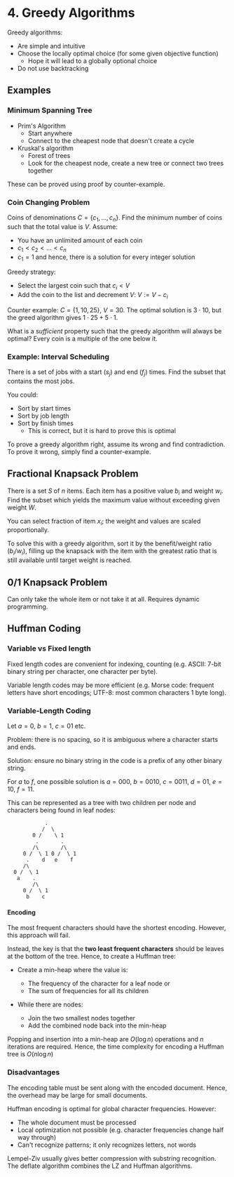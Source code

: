 # 4. Greedy Algorithms

Greedy algorithms:

- Are simple and intuitive
- Choose the locally optimal choice (for some given objective function)
  - Hope it will lead to a globally optional choice
- Do not use backtracking

## Examples

### Minimum Spanning Tree

- Prim's Algorithm
  - Start anywhere
  - Connect to the cheapest node that doesn't create a cycle
- Kruskal's algorithm
  - Forest of trees
  - Look for the cheapest node, create a new tree or connect two trees together

These can be proved using proof by counter-example.

### Coin Changing Problem

Coins of denominations $C = \{c_1, \dots, c_n\}$. Find the minimum number of coins such that the total value is $V$. Assume:

- You have an unlimited amount of each coin
- $c_1 < c_2 < \dots < c_n$
- $c_1=1$ and hence, there is a solution for every integer solution

Greedy strategy:

- Select the largest coin such that $c_i<V$
- Add the coin to the list and decrement $V$: $V := V - c_i$

Counter example: $C=\{1, 10, 25\}$, $V=30$. The optimal solution is $3 \cdot 10$, but the greed algorithm gives $1\cdot 25 + 5\cdot 1$.

What is a *sufficient* property such that the greedy algorithm will always be optimal? Every coin is a multiple of the one below it.

### Example: Interval Scheduling

There is a set of jobs with a start ($s_j$) and end ($f_j$) times. Find the subset that contains the most jobs.

You could:

- Sort by start times
- Sort by job length
- Sort by finish times
  - This is correct, but it is hard to prove this is optimal

To prove a greedy algorithm right, assume its wrong and find contradiction. To prove it wrong, simply find a counter-example.

## Fractional Knapsack Problem

There is a set $S$ of $n$ items. Each item has a positive value $b_i$ and weight $w_i$. Find the subset which yields the maximum value without exceeding given weight $W$.

You can select fraction of item $x_i$; the weight and values are scaled proportionally.

To solve this with a greedy algorithm, sort it by the benefit/weight ratio ($b_i/w_i$), filling up the knapsack with the item with the greatest ratio that is still available until target weight is reached.

## 0/1 Knapsack Problem

Can only take the whole item or not take it at all. Requires dynamic programming.

## Huffman Coding

### Variable vs Fixed length

Fixed length codes are convenient for indexing, counting (e.g. ASCII: 7-bit binary string per character, one character per byte).

Variable length codes may be more efficient (e.g. Morse code: frequent letters have short encodings; UTF-8: most common characters 1 byte long).

### Variable-Length Coding

Let $a=0$, $b=1$, $c=01$ etc.

Problem: there is no spacing, so it is ambiguous where a character starts and ends.

Solution: ensure no binary string in the code is a prefix of any other binary string.

For $a$ to $f$, one possible solution is $a=000$, $b=0010$, $c=0011$, $d=01$, $e=10$, $f=11$.

This can be represented as a tree with two children per node and characters being found in leaf nodes:

```
            .
           /  \
        0 /    \ 1
         .       .
        /\       /\
     0 /  \ 1 0 /  \ 1
      .    d   e    f
     /\
  0 /  \ 1
   a    .
        /\
     0 /  \ 1
      b    c
```

#### Encoding

The most frequent characters should have the shortest encoding. However, this approach will fail.

Instead, the key is that the **two least frequent characters** should be leaves at the bottom of the tree. Hence, to create a Huffman tree:

- Create a min-heap where the value is:
  - The frequency of the character for a leaf node or
  - The sum of frequencies for all its children

- While there are nodes:
  - Join the two smallest nodes together
  - Add the combined node back into the min-heap

Popping and insertion into a min-heap are $O(\log{n})$ operations and $n$ iterations are required. Hence, the time complexity for encoding a Huffman tree is $O(n \log{n})$

### Disadvantages

The encoding table must be sent along with the encoded document. Hence, the overhead may be large for small documents.

Huffman encoding is optimal for global character frequencies. However:

- The whole document must be processed
- Local optimization not possible (e.g. character frequencies change half way through)
- Can't recognize patterns; it only recognizes letters, not words

Lempel-Ziv usually gives better compression with substring recognition. The deflate algorithm combines the LZ and Huffman algorithms.
